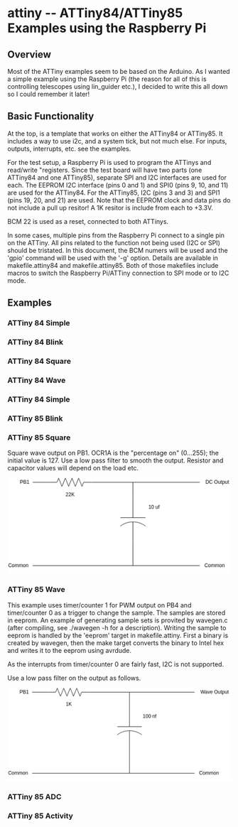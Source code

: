 # attiny -- ATTiny84/ATTiny85 Examples using the Raspberry Pi #

## Overview ##

Most of the ATTiny examples seem to be based on the Arduino.  As I
wanted a simple example using the Raspberry Pi (the reason for all of
this is controlling telescopes using lin_guider etc.), I decided to
write this all down so I could remember it later!

## Basic Functionality ##

At the top, is a template that works on either the ATTiny84 or
ATTiny85.  It includes a way to use i2c, and a system tick, but not
much else.  For inputs, outputs, interrupts, etc. see the examples.

For the test setup, a Raspberry Pi is used to program the ATTinys and
read/write "registers.  Since the test board will have two parts (one
ATTiny84 and one ATTiny85), separate SPI and I2C interfaces are used
for each.  The EEPROM I2C interface (pins 0 and 1) and SPI0 (pins 9,
10, and 11) are used for the ATTiny84.  For the ATTiny85, I2C (pins 3
and 3) and SPI1 (pins 19, 20, and 21) are used.  Note that the EEPROM
clock and data pins do not include a pull up resitor!  A 1K resitor is
include from each to +3.3V.

BCM 22 is used as a reset, connected to both ATTinys.

In some cases, multiple pins from the Raspberry Pi connect to a single
pin on the ATTiny.  All pins related to the function not being used
(I2C or SPI) should be tristated.  In this document, the BCM numers
will be used and the 'gpio' command will be used with the '-g' option.
Details are available in makefile.attiny84 and makefile.attiny85.
Both of those makefiles include macros to switch the Raspberry
Pi/ATTiny connection to SPI mode or to I2C mode.

## Examples ##

### ATTiny 84 Simple ###

### ATTiny 84 Blink ###

### ATTiny 84 Square ###

### ATTiny 84 Wave ###

### ATTiny 84 Simple ###

### ATTiny 85 Blink ###

### ATTiny 85 Square ###

Square wave output on PB1.  OCR1A is the "percentage on" (0...255);
the initial value is 127.  Use a low pass filter to smooth the output.
Resistor and capacitor values will depend on the load etc.

![Low Pass](images/lowpassfordc.png)

### ATTiny 85 Wave ###

This example uses timer/counter 1 for PWM output on PB4 and
timer/counter 0 as a trigger to change the sample.  The samples are
stored in eeprom.  An example of generating sample sets is provited by
wavegen.c (after compiling, see ./wavegen -h for a description).
Writing the sample to eeprom is handled by the 'eeprom' target in
makefile.attiny.  First a binary is created by wavegen, then the make
target converts the binary to Intel hex and writes it to the eeprom
using avrdude.

As the interrupts from timer/counter 0 are fairly fast, I2C is not
supported.

Use a low pass filter on the output as follows.

![Low Pass](images/lowpassforwave.png)

### ATTiny 85 ADC ###

### ATTiny 85 Activity ###

